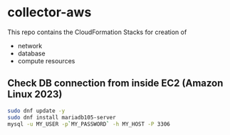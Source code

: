 # collector-aws

This repo contains the CloudFormation Stacks for creation of

* network
* database
* compute resources


## Check DB connection from inside EC2 (Amazon Linux 2023)

```bash
sudo dnf update -y
sudo dnf install mariadb105-server
mysql -u MY_USER -p`MY_PASSWORD` -h MY_HOST -P 3306
```

